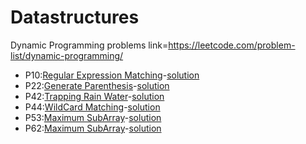# Datastructures
Dynamic Programming problems link=https://leetcode.com/problem-list/dynamic-programming/
* P10:[Regular Expression Matching](Dynamic_Programming-md/P10.md)-[solution](Dynamic_Programming/P10.py)
* P22:[Generate Parenthesis](Dynamic_Programming-md/P22.md)-[solution](Dynamic_Programming/P22.py)
* P42:[Trapping Rain Water](Dynamic_Programming-md/P42.md)-[solution](Dynamic_Programming/P42.py)
* P44:[WildCard Matching](Dynamic_Programming-md/P44.md)-[solution](Dynamic_Programming/P44.py)
* P53:[Maximum SubArray](Dynamic_Programming-md/P53.md)-[solution](Dynamic_Programming/P53.py)
* P62:[Maximum SubArray](Dynamic_Programming-md/P62.md)-[solution](Dynamic_Programming/P62.py)
